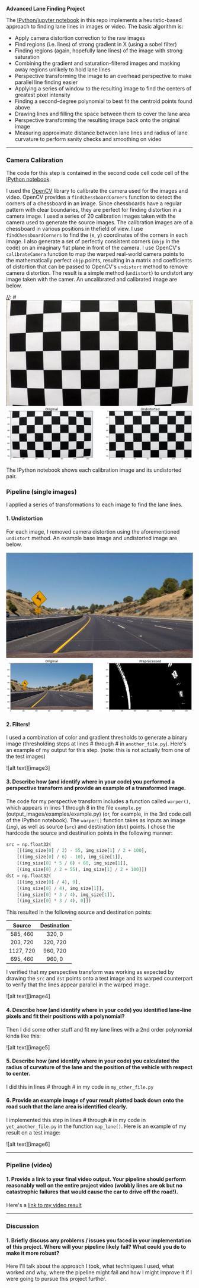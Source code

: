 
**Advanced Lane Finding Project**

The [IPython/jupyter notebook](https://github.com/gardenermike/finding-lane-lines-reprise/blob/master/lane_lines.ipynb) in this repo implements a heuristic-based approach to finding lane lines in images or video.
The basic algorithm is:
* Apply camera distortion correction to the raw images
* Find regions (i.e. lines) of strong gradient in X (using a sobel filter)
* Finding regions (again, hopefully lane lines) of the image with strong saturation
* Combining the gradient and saturation-filtered images and masking away regions unlikely to hold lane lines
* Perspective transforming the image to an overhead perspective to make parallel line finding easier
* Applying a series of window to the resulting image to find the centers of greatest pixel intensity
* Finding a second-degree polynomial to best fit the centroid points found above
* Drawing lines and filling the space between them to cover the lane area
* Perspective transforming the resulting image back onto the original image
* Measuring approximate distance between lane lines and radius of lane curvature to perform sanity checks and smoothing on video

[//]: # (Image References)

[undistorted]: ./examples/undistorted.png "Undistorted"
[centroids]: ./examples/centroids.png "Centroids"
[uncalibrated chessboard]: ./camera_cal/calibration1.jpg "Uncalibrated chssboard"
[chessboard calibrated]: ./examples/chessboard_calibrated.png "Calibrated chessboard"
[base image]: ./test_images/test2.jpg "Unprocessed highway image"
[filtered combined masked]: ./examples/filtered_image_combined_masked.png "Flattened, single-channel filtered and masked image"
[filtered three channels]: ./examples/filtered_image_three_channels.png "Filtered three-channel image"
[overlay]: ./examples/overlay.png "Highway with overlay"
[perspective transformed]: ./examples/perspective_transformed.png "Perspective transformed highway"
[preprocessed]: ./examples/preprocessed.png "Fully preprocessed image ready for lane detection"

---

### Camera Calibration


The code for this step is contained in the second code cell code cell of the [IPython notebook](https://github.com/gardenermike/finding-lane-lines-reprise/blob/master/lane_lines.ipynb).

I used the [OpenCV](http://opencv.org/) library to calibrate the camera used for the images and video. OpenCV provides a `findChessboardCorners` function to detect the corners of a chessboard in an image. Since chessboards have a regular pattern with clear boundaries, they are perfect for finding distortion in a camera image. I used a series of 20 calibration images taken with the camera used to generate the source images. The calibration images are of a chessboard in various positions in thefield of view. I use `findChessboardCorners` to find the (x, y) coordinates of the corners in each image. I also generate a set of perfectly consistent corners (`objp` in the code) on an imaginary flat plane in front of the camera.
I use OpenCV's `calibrateCamera` function to map the warped real-world camera points to the mathematically perfect `objp` points, resulting in a matrix and coefficients of distortion that can be passed to OpenCV's `undistort` method to remove camera distortion. The result is a simple method (`undistort`) to undistort any image taken with the camer. An uncalibrated and calibrated image are below.

[//]: # ![Uncalibrated chessboard][uncalibrated chessboard]
![Calibrated chessboard][chessboard calibrated]

The IPython notebook shows each calibration image and its undistorted pair.


### Pipeline (single images)

I applied a series of transformations to each image to find the lane lines.

#### 1. Undistortion
For each image, I removed camera distortion using the aforementioned `undistort` method. An example base image and undistorted image are below.

![Base image with distortion][base image]
![Image with distortion removed][undistorted]


#### 2. Filters!

I used a combination of color and gradient thresholds to generate a binary image (thresholding steps at lines # through # in `another_file.py`).  Here's an example of my output for this step.  (note: this is not actually from one of the test images)

![alt text][image3]

#### 3. Describe how (and identify where in your code) you performed a perspective transform and provide an example of a transformed image.

The code for my perspective transform includes a function called `warper()`, which appears in lines 1 through 8 in the file `example.py` (output_images/examples/example.py) (or, for example, in the 3rd code cell of the IPython notebook).  The `warper()` function takes as inputs an image (`img`), as well as source (`src`) and destination (`dst`) points.  I chose the hardcode the source and destination points in the following manner:

```python
src = np.float32(
    [[(img_size[0] / 2) - 55, img_size[1] / 2 + 100],
    [((img_size[0] / 6) - 10), img_size[1]],
    [(img_size[0] * 5 / 6) + 60, img_size[1]],
    [(img_size[0] / 2 + 55), img_size[1] / 2 + 100]])
dst = np.float32(
    [[(img_size[0] / 4), 0],
    [(img_size[0] / 4), img_size[1]],
    [(img_size[0] * 3 / 4), img_size[1]],
    [(img_size[0] * 3 / 4), 0]])
```

This resulted in the following source and destination points:

| Source        | Destination   | 
|:-------------:|:-------------:| 
| 585, 460      | 320, 0        | 
| 203, 720      | 320, 720      |
| 1127, 720     | 960, 720      |
| 695, 460      | 960, 0        |

I verified that my perspective transform was working as expected by drawing the `src` and `dst` points onto a test image and its warped counterpart to verify that the lines appear parallel in the warped image.

![alt text][image4]

#### 4. Describe how (and identify where in your code) you identified lane-line pixels and fit their positions with a polynomial?

Then I did some other stuff and fit my lane lines with a 2nd order polynomial kinda like this:

![alt text][image5]

#### 5. Describe how (and identify where in your code) you calculated the radius of curvature of the lane and the position of the vehicle with respect to center.

I did this in lines # through # in my code in `my_other_file.py`

#### 6. Provide an example image of your result plotted back down onto the road such that the lane area is identified clearly.

I implemented this step in lines # through # in my code in `yet_another_file.py` in the function `map_lane()`.  Here is an example of my result on a test image:

![alt text][image6]

---

### Pipeline (video)

#### 1. Provide a link to your final video output.  Your pipeline should perform reasonably well on the entire project video (wobbly lines are ok but no catastrophic failures that would cause the car to drive off the road!).

Here's a [link to my video result](./project_video.mp4)

---

### Discussion

#### 1. Briefly discuss any problems / issues you faced in your implementation of this project.  Where will your pipeline likely fail?  What could you do to make it more robust?

Here I'll talk about the approach I took, what techniques I used, what worked and why, where the pipeline might fail and how I might improve it if I were going to pursue this project further.  
